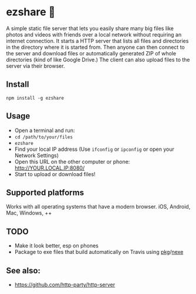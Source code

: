 # ezshare 🤝

A simple static file server that lets you easily share many big files like photos and videos with friends over a local network without requiring an internet connection. It starts a HTTP server that lists all files and directories in the directory where it is started from. Then anyone can then connect to the server and download files or automatically generated ZIP of whole directories (kind of like Google Drive.) The client can also upload files to the server via their browser.

## Install

```
npm install -g ezshare
```

## Usage

- Open a terminal and run:
- `cd /path/to/your/files`
- `ezshare`
- Find your local IP address (Use `ifconfig` or `ipconfig` or open your Network Settings)
- Open this URL on the other computer or phone: http://YOUR.LOCAL.IP:8080/
- Start to upload or download files!

## Supported platforms
Works with all operating systems that have a modern browser. iOS, Android, Mac, Windows, ++

## TODO
- Make it look better, esp on phones
- Package to exe files that build automatically on Travis using [pkg](https://www.npmjs.com/package/pkg)/[nexe](https://www.npmjs.com/package/nexe)

## See also:
- https://github.com/http-party/http-server
